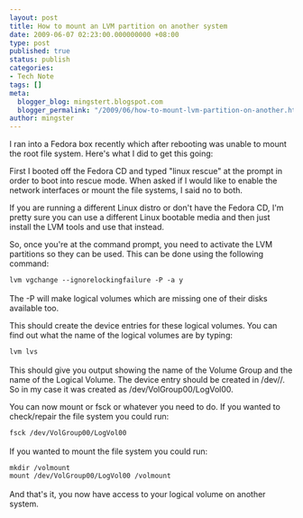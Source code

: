 ```yaml
---
layout: post
title: How to mount an LVM partition on another system
date: 2009-06-07 02:23:00.000000000 +08:00
type: post
published: true
status: publish
categories:
- Tech Note
tags: []
meta:
  blogger_blog: mingstert.blogspot.com
  blogger_permalink: "/2009/06/how-to-mount-lvm-partition-on-another.html"
author: mingster
---
```

<p>I ran into a Fedora box recently which after rebooting was unable to mount the root file system. Here's what I did to get this going:</p>
<p>First I booted off the Fedora CD and typed "linux rescue" at the prompt in order to boot into rescue mode. When asked if I would like to enable the network interfaces or mount the file systems, I said no to both.</p>
<p>If you are running a different Linux distro or don't have the Fedora CD, I'm pretty sure you can use a different Linux bootable media and then just install the LVM tools and use that instead.</p>
<p>So, once you're at the command prompt, you need to activate the LVM partitions so they can be used. This can be done using the following command:<br /><code><br />lvm vgchange --ignorelockingfailure -P -a y<br /></code><br />The -P will make logical volumes which are missing one of their disks available too.</p>
<p>This should create the device entries for these logical volumes. You can find out what the name of the logical volumes are by typing:<br /><code><br />lvm lvs<br /></code><br />This should give you output showing the name of the Volume Group and the name of the Logical Volume. The device entry should be created in /dev//. So in my case it was created as /dev/VolGroup00/LogVol00.</p>
<p>You can now mount or fsck or whatever you need to do. If you wanted to check/repair the file system you could run:<br /><code><br />fsck /dev/VolGroup00/LogVol00<br /></code><br />If you wanted to mount the file system you could run:<br /><code><br />mkdir /volmount<br />mount /dev/VolGroup00/LogVol00 /volmount<br /></code><br />And that's it, you now have access to your logical volume on another system.</p>
